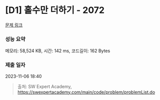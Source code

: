 # [D1] 홀수만 더하기 - 2072 

[문제 링크](https://swexpertacademy.com/main/code/problem/problemDetail.do?contestProbId=AV5QSEhaA5sDFAUq) 

### 성능 요약

메모리: 58,524 KB, 시간: 142 ms, 코드길이: 162 Bytes

### 제출 일자

2023-11-06 18:40



> 출처: SW Expert Academy, https://swexpertacademy.com/main/code/problem/problemList.do